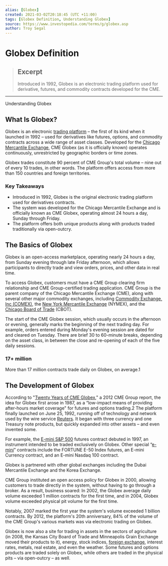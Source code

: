 ```yaml
---
alias: [Globex]
created: 2021-03-02T20:18:45 (UTC +11:00)
tags: [Globex Definition, Understanding Globex]
source: https://www.investopedia.com/terms/g/globex.asp
author: Troy Segal
---
```


# Globex Definition

> ## Excerpt
> Introduced in 1992, Globex is an electronic trading platform used for derivative, futures, and commodity contracts developed for the CME.

---

Understanding Globex
## What Is Globex?

Globex is an electronic [trading platform](https://www.investopedia.com/terms/t/trading-platform.asp) – the first of its kind when it launched in 1992 – used for derivatives like futures, options, and commodity contracts across a wide range of asset classes. Developed for the [Chicago Mercantile Exchange](https://www.investopedia.com/terms/c/cme.asp), CME Globex (as it is officially known) operates continuously, unrestricted by geographic borders or time zones.

Globex trades constitute 90 percent of CME Group's total volume – nine out of every 10 trades, in other words. The platform offers access from more than 150 countries and foreign territories.

### Key Takeaways

-   Introduced in 1992, Globex is the original electronic trading platform used for derivatives contracts.
-   The system was developed for the Chicago Mercantile Exchange and is officially known as CME Globex, operating almost 24 hours a day, Sunday through Friday.
-   The platform offers both unique products along with products traded traditionally via open-outcry.

## The Basics of Globex

Globex is an open-access marketplace, operating nearly 24 hours a day, from Sunday evening through late Friday afternoon, which allows participants to directly trade and view orders, prices, and other data in real time.

To access Globex, customers must have a CME Group clearing firm relationship and CME Group-certified trading application. CME Group is the parent company of the Chicago Mercantile Exchange (CME), along with several other major commodity exchanges, including [Commodity Exchange, Inc (COMEX)](https://www.investopedia.com/terms/c/comex.asp), the [New York Mercantile Exchange](https://www.investopedia.com/terms/n/nymex.asp) (NYMEX), and the [Chicago Board of Trade](https://www.investopedia.com/terms/c/cbot.asp) (CBOT).

The start of the CME Globex session, which usually occurs in the afternoon or evening, generally marks the beginning of the next trading day. For example, orders entered during Monday's evening session are dated for and cleared on Tuesday. There are brief 30 to 60-minute breaks, depending on the asset class, in between the close and re-opening of each of the five daily sessions.

### 17+ million

More than 17 million contracts trade daily on Globex, on average.1

## The Development of Globex

According to "[Twenty Years of CME Globex](https://www.cmegroup.com/education/files/globex-retrospective-2012-06-12.pdf)," a 2012 CME Group report, the idea for Globex first arose in 1987, as a “low-impact means of providing after-hours market coverage" for futures and options trading.2 The platform finally launched on June 25, 1992, running off of technology and network used by the wire service [Reuters](https://www.investopedia.com/terms/r/reuters.asp). It began with three currency and one Treasury note products, but quickly expanded into other assets – and even invented some.

For example, the [E-mini S&P 500](https://www.investopedia.com/terms/s/sp_500_mini.asp) futures contract debuted in 1997, an instrument intended to be traded exclusively on Globex. Other special “[e-mini](https://www.investopedia.com/terms/e/emini.asp)” contracts include the FORTUNE E-50 Index futures, an E-mini Currency contract, and an E-mini Nasdaq 100 contract.

Globex is partnered with other global exchanges including the Dubai Mercantile Exchange and the Korea Exchange.

CME Group instituted an open access policy for Globex in 2000, allowing customers to trade directly in the system, without having to go through a broker. As a result, business soared: In 2002, the Globex average daily volume exceeded 1 million contracts for the first time, and in 2004, Globex volume exceeded physical pit volume for the first time.

Notably, 2007 marked the first year the system's volume exceeded 1 billion contracts. By 2012, the platform's 20th anniversary, 84% of the volume of the CME Group's various markets was via electronic trading on Globex.

Globex is now also a site for trading in assets in the sectors of agriculture (in 2008, the Kansas City Board of Trade and Minneapolis Grain Exchange moved their products to it), energy, stock indices, [foreign exchange](https://www.investopedia.com/terms/f/foreign-exchange.asp), interest rates, metals, real estate, and even the weather. Some futures and options products are traded solely on Globex, while others are traded in the physical pits – via open-outcry – as well.
